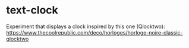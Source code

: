 # text-clock
Experiment that displays a clock inspired by this one (Qlocktwo): https://www.thecoolrepublic.com/deco/horloges/horloge-noire-classic-qlocktwo
